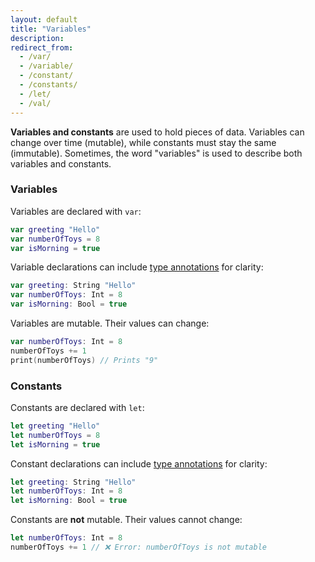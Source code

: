 ```yaml
---
layout: default
title: "Variables"
description: 
redirect_from:
  - /var/
  - /variable/
  - /constant/
  - /constants/
  - /let/
  - /val/
---
```


**Variables and constants** are used to hold pieces of data. Variables can change over time (mutable), while constants must stay the same (immutable). Sometimes, the word "variables" is used to describe both variables and constants.

### Variables

Variables are declared with `var`:

```swift
var greeting "Hello"
var numberOfToys = 8
var isMorning = true
```

Variable declarations can include [type annotations](/type-annotations) for clarity:

```swift
var greeting: String "Hello"
var numberOfToys: Int = 8
var isMorning: Bool = true
```

Variables are mutable. Their values can change:

```swift
var numberOfToys: Int = 8
numberOfToys += 1
print(numberOfToys) // Prints "9"
```

### Constants

Constants are declared with `let`:

```swift
let greeting "Hello"
let numberOfToys = 8
let isMorning = true
```

Constant declarations can include [type annotations](/type-annotations) for clarity:

```swift
let greeting: String "Hello"
let numberOfToys: Int = 8
let isMorning: Bool = true
```

Constants are **not** mutable. Their values cannot change:

```swift
let numberOfToys: Int = 8
numberOfToys += 1 // ❌ Error: numberOfToys is not mutable
```
